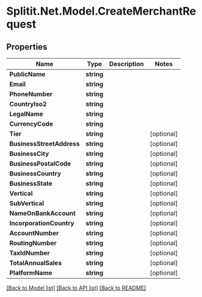 # Splitit.Net.Model.CreateMerchantRequest

## Properties

Name | Type | Description | Notes
------------ | ------------- | ------------- | -------------
**PublicName** | **string** |  | 
**Email** | **string** |  | 
**PhoneNumber** | **string** |  | 
**CountryIso2** | **string** |  | 
**LegalName** | **string** |  | 
**CurrencyCode** | **string** |  | 
**Tier** | **string** |  | [optional] 
**BusinessStreetAddress** | **string** |  | [optional] 
**BusinessCity** | **string** |  | [optional] 
**BusinessPostalCode** | **string** |  | [optional] 
**BusinessCountry** | **string** |  | [optional] 
**BusinessState** | **string** |  | [optional] 
**Vertical** | **string** |  | [optional] 
**SubVertical** | **string** |  | [optional] 
**NameOnBankAccount** | **string** |  | [optional] 
**IncorporationCountry** | **string** |  | [optional] 
**AccountNumber** | **string** |  | [optional] 
**RoutingNumber** | **string** |  | [optional] 
**TaxIdNumber** | **string** |  | [optional] 
**TotalAnnualSales** | **string** |  | [optional] 
**PlatformName** | **string** |  | [optional] 

[[Back to Model list]](../README.md#documentation-for-models) [[Back to API list]](../README.md#documentation-for-api-endpoints) [[Back to README]](../README.md)

